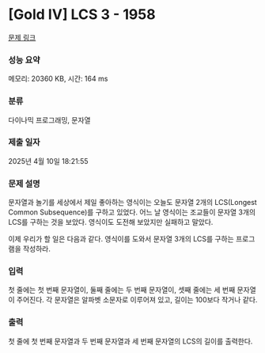 # [Gold IV] LCS 3 - 1958 

[문제 링크](https://www.acmicpc.net/problem/1958) 

### 성능 요약

메모리: 20360 KB, 시간: 164 ms

### 분류

다이나믹 프로그래밍, 문자열

### 제출 일자

2025년 4월 10일 18:21:55

### 문제 설명

<p>문자열과 놀기를 세상에서 제일 좋아하는 영식이는 오늘도 문자열 2개의 LCS(Longest Common Subsequence)를 구하고 있었다. 어느 날 영식이는 조교들이 문자열 3개의 LCS를 구하는 것을 보았다. 영식이도 도전해 보았지만 실패하고 말았다.</p>

<p>이제 우리가 할 일은 다음과 같다. 영식이를 도와서 문자열 3개의 LCS를 구하는 프로그램을 작성하라.</p>

### 입력 

 <p>첫 줄에는 첫 번째 문자열이, 둘째 줄에는 두 번째 문자열이, 셋째 줄에는 세 번째 문자열이 주어진다. 각 문자열은 알파벳 소문자로 이루어져 있고, 길이는 100보다 작거나 같다.</p>

### 출력 

 <p>첫 줄에 첫 번째 문자열과 두 번째 문자열과 세 번째 문자열의 LCS의 길이를 출력한다.</p>

